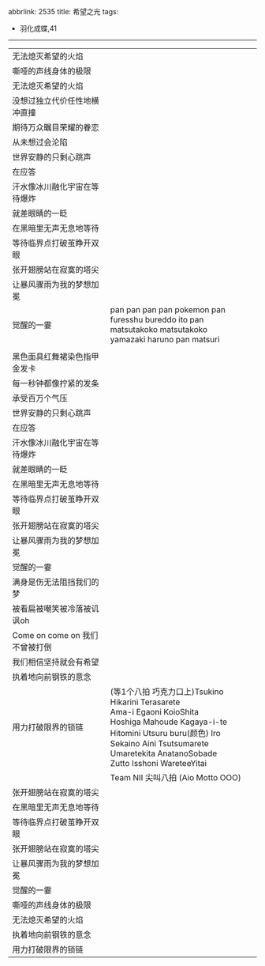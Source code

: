 abbrlink: 2535
title: 希望之光
tags:
  - 羽化成蝶,41
---
|      |      |
|--|--|
|无法熄灭希望的火焰|      |
|嘶哑的声线身体的极限|      |
|无法熄灭希望的火焰|      |
|没想过独立代价任性地横冲直撞|      |
|期待万众瞩目荣耀的眷恋|      |
|从未想过会沦陷|      |
|世界安静的只剩心跳声|      |
|在应答|      |
|汗水像冰川融化宇宙在等待爆炸|      |
|就差眼睛的一眨|      |
|在黑暗里无声无息地等待|      |
|等待临界点打破茧睁开双眼|      |
|张开翅膀站在寂寞的塔尖|      |
|让暴风骤雨为我的梦想加冕|      |
|觉醒的一霎|pan pan pan pan pokemon pan<br>furesshu bureddo ito pan<br>matsutakoko matsutakoko<br>yamazaki haruno pan matsuri|
|      |      |
|黑色面具红舞裙染色指甲金发卡|      |
|每一秒钟都像拧紧的发条|      |
|承受百万个气压|      |
|世界安静的只剩心跳声|      |
|在应答|      |
|汗水像冰川融化宇宙在等待爆炸|      |
|就差眼睛的一眨|      |
|在黑暗里无声无息地等待|      |
|等待临界点打破茧睁开双眼|      |
|张开翅膀站在寂寞的塔尖|      |
|让暴风骤雨为我的梦想加冕|      |
|觉醒的一霎|      |
|满身是伤无法阻挡我们的梦|      |
|被看扁被嘲笑被冷落被讥讽oh|      |
|Come on come on 我们不曾被打倒|      |
|我们相信坚持就会有希望|      |
|执着地向前钢铁的意念|      |
|用力打破限界的锁链|(等1个八拍 巧克力口上)Tsukino Hikarini Terasarete<br>Ama-i Egaoni KoioShita<br>Hoshiga Mahoude Kagaya-i-te<br>Hitomini Utsuru buru(颜色) Iro<br>Sekaino Aini Tsutsumarete<br>Umaretekita AnatanoSobade<br>Zutto Isshoni WareteeYitai|
|      |Team NII 尖叫八拍 (Aio Motto OOO)|
|张开翅膀站在寂寞的塔尖|      |
|在黑暗里无声无息地等待|      |
|等待临界点打破茧睁开双眼|      |
|张开翅膀站在寂寞的塔尖|      |
|让暴风骤雨为我的梦想加冕|      |
|觉醒的一霎|      |
|嘶哑的声线身体的极限|      |
|无法熄灭希望的火焰|      |
|执着地向前钢铁的意念|      |
|用力打破限界的锁链|      |